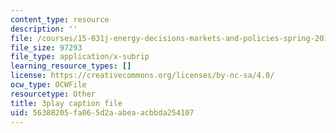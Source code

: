 ```yaml
---
content_type: resource
description: ''
file: /courses/15-031j-energy-decisions-markets-and-policies-spring-2012/56388205fa065d2aabeaacbbda254107_NmVdm5kqDvM.vtt
file_size: 97293
file_type: application/x-subrip
learning_resource_types: []
license: https://creativecommons.org/licenses/by-nc-sa/4.0/
ocw_type: OCWFile
resourcetype: Other
title: 3play caption file
uid: 56388205-fa06-5d2a-abea-acbbda254107
---
```


